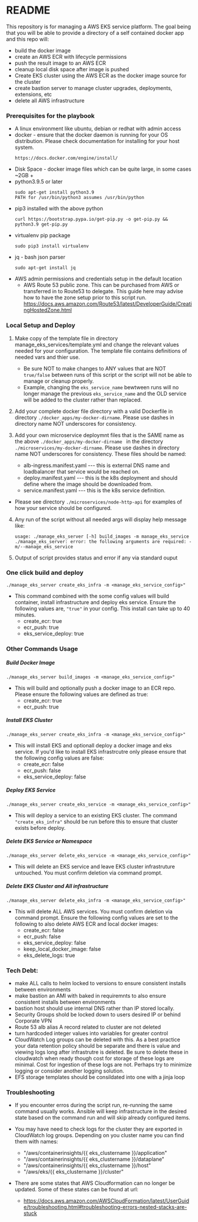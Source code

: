 # README #

This repository is for managing a AWS EKS service platform. The goal being that you will be able to provide a directory of a self contained docker app and this repo will:
 - build the docker image
 - create an AWS ECR with lifecycle permissions
 - push the result image to an AWS ECR
 - cleanup local disk space after image is pushed
 - Create EKS cluster using the AWS ECR as the docker image source for the cluster
 - create bastion server to manage cluster upgrades, deployments, extensions, etc
 - delete all AWS infrastructure

### Prerequisites for the playbook
* A linux environment like ubuntu, debian or redhat with admin access
* docker - ensure that the docker daemon is running for your OS distribution. Please check documentation for installing for your host system.
  ```
  https://docs.docker.com/engine/install/
  ```
* Disk Space - docker image files which can be quite large, in some cases ~2GB +
* python3.9.5 or later
  ```
  sudo apt-get install python3.9
  PATH for /usr/bin/python3 assumes /usr/bin/python
  ``` 
* pip3 installed with the above python
  ```
  curl https://bootstrap.pypa.io/get-pip.py -o get-pip.py && python3.9 get-pip.py
  ```
* virtualenv pip package
  ```
  sudo pip3 install virtualenv
  ```
* jq - bash json parser
  ```
  sudo apt-get install jq
  ```
* AWS admin permissions and credentials setup in the default location
  - AWS Route 53 public zone. This can be purchased from AWS or transferred in to Route53 to delegate.  This guide here may advise how to have the zone setup prior to this script run.
    https://docs.aws.amazon.com/Route53/latest/DeveloperGuide/CreatingHostedZone.html

### Local Setup and Deploy
1. Make copy of the template file in directory manage_eks_services/template.yml and change the relevant values needed for your configuration.  The template file contains definitions of needed vars and thier use.

    * Be sure NOT to make changes to ANY values that are NOT ```true/false``` between runs of this script or the script will not be able to manage or cleanup properly. 
    * Example, changing the ```eks_service_name``` bewtween runs will no longer manage the previous ```eks_service_name``` and the OLD service will be added to the cluster rather than replaced.

2. Add your complete docker file directory with a valid Dockerfile in directory ```./docker_apps/my-docker-dirname```.  Please use dashes in directory name NOT underscores for consistency.

3. Add your own microservice deploymnt files that is the SAME name as the above ```./docker_apps/my-docker-dirname ``` in the directory ```./microservices/my-docker-dirname```. Please use dashes in directory name NOT underscores for consistency. These files should be named:
    * alb-ingress.manifest.yaml --- this is external DNS name and loadbalancer that service would be reached on.
    * deploy.manifest.yaml --- this is the k8s deployment and should define where the image should be downloaded from.
    * service.manifest.yaml --- this is the k8s service definition.
  
  * Please see directory ```./microservices/node-http-api``` for examples of how your service should be configured.  

4. Any run of the script without all needed args will display help message like:

    ```
    usage: ./manage_eks_server [-h] build_images -m manage_eks_service
    ./manage_eks_server: error: the following arguments are required: -m/--manage_eks_service
    ```

5. Output of script provides status and error if any via standard ouput

### One click build and deploy
 `./manage_eks_server create_eks_infra -m <manage_eks_service_config>" `
  
  - This command combined with the some config values will build container, install infrastructure and deploy eks service. Ensure the following values are, ```"true"``` in your config.  This install can take up to 40 minutes.
    - create_ecr: true
    - ecr_push: true
    - eks_service_deploy: true

### Other Commands Usage
##### Build Docker Image
  `./manage_eks_server build_images -m <manage_eks_service_config>"`

  - This will build and optionally push a docker image to an ECR repo.  Please ensure the following values are defined as true:
    - create_ecr: true
    - ecr_push: true

##### Install EKS Cluster
  `./manage_eks_server create_eks_infra -m <manage_eks_service_config>"`

  - This will install EKS and optionall deploy a docker image and eks service. If you'd like to install EKS infrastrcutre only please ensure that the following config values are false:
    - create_ecr: false
    - ecr_push: false
    - eks_service_deploy: false

##### Deploy EKS Service
 `./manage_eks_server create_eks_service -m <manage_eks_service_config>"`

  - This will deploy a service to an existing EKS cluster.  The command ```"create_eks_infra"``` should be run before this to ensure that cluster exists before deploy.

##### Delete EKS Service or Namespace
  `./manage_eks_server delete_eks_service -m <manage_eks_service_config>"`

  - This will delete an EKS service and leave EKS cluster infrastruture untouched. You must confirm deletion via command prompt.

##### Delete EKS Cluster and All infrastructure
  `./manage_eks_server delete_eks_infra -m <manage_eks_service_config>"`

  - This will delete ALL AWS services. You must confirm deletion via command prompt. Ensure the following config values are set to the following to also delete AWS ECR and local docker images:
    - create_ecr: false
    - ecr_push: false
    - eks_service_deploy: false
    - keep_local_docker_image: false
    - eks_delete_logs: true 

### Tech Debt:
 - make ALL calls to helm locked to versions to ensure consistent installs between environments
 - make bastion an AMI with baked in requiremnts to also ensure consistent installs between environments
 - bastion host should use internal DNS rather than IP stored locally.
 - Security Groups shold be locked down to users desired IP or behind Corporate VPN
 - Route 53 alb alias A record related to cluster are not deleted
 - turn hardcoded integer values into variables for greater control
 - CloudWatch Log groups can be deleted with this.  As a best practice your data retention policy should be separate and there is value and viewing logs long after infrastrutre is deleted.  Be sure to delete these in cloudwatch when ready though cost for storage of these logs are minimal. Cost for ingestion of these logs are not.  Perhaps try to minimize logging or consider another logging solution.
 - EFS storage templates should be consildated into one with a jinja loop

### Troubleshooting
  - If you encounter erros during the script run, re-running the same command usually works.  Ansible will keep infrastructure in the desired state based on the command run and will skip already configured items.
  - You may have need to check logs for the cluster they are exported in CloudWatch log groups. Depending on you cluster name you can find them with names:
    - "/aws/containerinsights/{{ eks_clustername }}/application"
    - "/aws/containerinsights/{{ eks_clustername }}/dataplane"  
    - "/aws/containerinsights/{{ eks_clustername }}/host"
    - "/aws/eks/{{ eks_clustername }}/cluster"

  - There are some states that AWS Cloudformation can no longer be updated.  Some of these states can be found at url:
    -  https://docs.aws.amazon.com/AWSCloudFormation/latest/UserGuide/troubleshooting.html#troubleshooting-errors-nested-stacks-are-stuck

